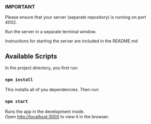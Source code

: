 ### IMPORTANT

Please ensure that your server (separate repository) is running on port 4002.

Run the server in a separate terminal window. 

Instructions for starting the server are included in the README.md

## Available Scripts

In the project directory, you first run:

### `npm install`

This installs all of you dependencies. Then run:

### `npm start`

Runs the app in the development mode.<br />
Open [http://localhost:3000](http://localhost:3000) to view it in the browser.